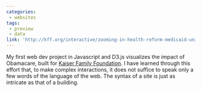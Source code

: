 ```yaml
---
categories:
 - websites
tags:
 - preview
 - data
link: 'http://kff.org/interactive/zooming-in-health-reform-medicaid-uninsured-local-level/'
---
```


My first web dev project in Javascript and D3.js visualizes the impact of Obamacare, built for [Kaiser Family Foundation](http://kff.org/). I have learned through this effort that, to make complex interactions, it does not suffice to speak only a few words of the language of the web. The syntax of a site is just as intricate as that of a building.
